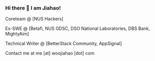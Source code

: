 ### Hi there 👋 I am Jiahao!

Coreteam @ [NUS Hackers]

Ex-SWE @ [Betafi, NUS GDSC, DSO National Laboratories, DBS Bank, MightyAim]

Technical Writer @ [BetterStack Community, AppSignal]

Contact me at me [at] woojiahao [dot] com

